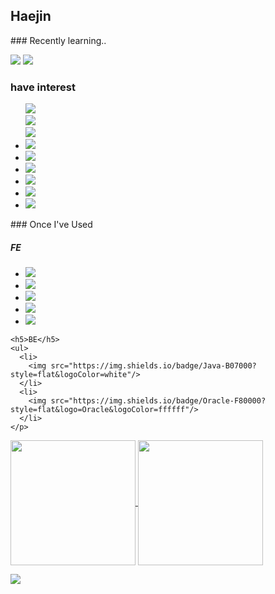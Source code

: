 ## Haejin
<section class="section01">
  ### Recently learning..
  <p>
    <img src="https://img.shields.io/badge/C-A8B9CC?style=flat&logo=C&logoColor=ffffff"/> <img src="https://img.shields.io/badge/Python-3776AB style=flat&logo=Python&logoColor=ffffff"/>
  </p>

  ### have interest
  <ul >
    <li style="list-style-type:none;">
      <img src="https://img.shields.io/badge/Game-454545?style=flat&logoColor=white"/>
    </li>
    <li style="list-style-type:none;">
      <img src="https://img.shields.io/badge/UI-454545?style=flat&logoColor=white"/>
    </li>
    <li style="list-style-type:none;">
      <img src="https://img.shields.io/badge/Interaction-454545?style=flat&logoColor=white"/>
    </li>
    <li>
      <img src="https://img.shields.io/badge/Browser-454545?style=flat&logoColor=white"/>
    </li>
    <li>
      <img src="https://img.shields.io/badge/Network-454545?style=flat&logoColor=white"/>
    </li>
    <li>
      <img src="https://img.shields.io/badge/Data Structure-454545?style=flat&logoColor=white"/>
    </li>
    <li>
      <img src="https://img.shields.io/badge/Algorithm-454545?style=flat&logoColor=white"/>
    </li>
    <li>
      <img src="https://img.shields.io/badge/Refactoring-454545?style=flat&logoColor=white"/>
    </li>
    <li>
      <img src="https://img.shields.io/badge/CS-454545?style=flat&logoColor=white"/>
    </li>
  </ul>  
</section>

<section class="section02">
  ### Once I've Used
  <p> 
    <h5>FE</h5>
    <ul>
      <li>
        <img src="https://img.shields.io/badge/HTML5-E34F26?style=flat&logo=HTML5&logoColor=ffffff"/>
      </li>
      <li>
        <img src="https://img.shields.io/badge/CSS3-1572B6?style=flat&logo=CSS3&logoColor=ffffff"/>
      </li>
      <li>
        <img src="https://img.shields.io/badge/Sass-CC6699?style=flat&logo=Sass&logoColor=ffffff"/>
      </li>
      <li>
        <img src="https://img.shields.io/badge/JavaScript-F7DF1E?style=flat&logo=JavaScript&logoColor=ffffff"/>
      </li>
      <li>
        <img src="https://img.shields.io/badge/jQuery-0769AD?style=flat&logo=jQuery&logoColor=ffffff"/>
      </li>
    </ul>
  
    <h5>BE</h5>
    <ul>
      <li>
        <img src="https://img.shields.io/badge/Java-B07000?style=flat&logoColor=white"/>
      </li> 
      <li>
        <img src="https://img.shields.io/badge/Oracle-F80000?style=flat&logo=Oracle&logoColor=ffffff"/>
      </li>
    </p>
  </p>
</section>

<a href="https://github.com/Haejnk/">
  <img height=200 align="center" src="https://github-readme-stats.vercel.app/api?username=Haejnk&theme=transparent" />
</a>
<a href="https://github.com/Haejnk/">
  <img height=200 align="center" src="https://github-readme-stats.vercel.app/api/top-langs?username=Haejnk&layout=donut&langs_count=8&card_width=320&theme=transparent" />
</a>

<a href="https://github.com/HaeJnk"><img src="https://hits.seeyoufarm.com/api/count/incr/badge.svg?url=https%3A%2F%2Fgithub.com%2FHaeJnk&count_bg=%23000000&title_bg=%23000000&icon=github.svg&icon_color=%23E7E7E7&title=GitHub&edge_flat=false)"/></a>

<!---
HaeJnk/HaeJnk is a ✨ special ✨ repository because its `README.md` (this file) appears on your GitHub profile.
You can click the Preview link to take a look at your changes.
--->
